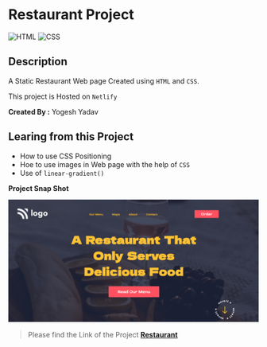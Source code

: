 # Restaurant Project

![HTML](https://img.shields.io/badge/-HTML-red)
![CSS](https://img.shields.io/badge/-CSS-brightgreen)

## Description

A Static Restaurant Web page Created using `HTML` and `CSS`.

This project is Hosted on `Netlify`

**Created By :** Yogesh Yadav

## Learing from this Project

- How to use CSS Positioning
- Hoe to use images in Web page with the help of `CSS`
- Use of `linear-gradient()`

__Project Snap Shot__

![img](Snap.png)

> Please find the Link of the Project
[__Restaurant__]()

